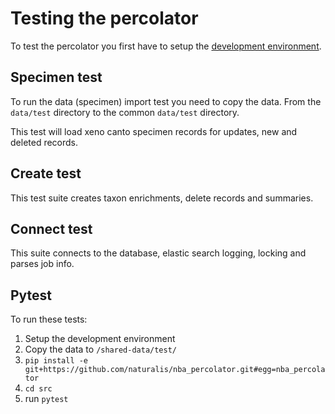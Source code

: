 # Testing the percolator

To test the percolator you first have to setup the 
[development environment](https://github.com/naturalis/docker-ppdb).

## Specimen test

To run the data (specimen) import test you need to copy the data. 
From the `data/test` directory to the common `data/test` directory.

This test will load xeno canto specimen records for updates, new and 
deleted records.

## Create test

This test suite creates taxon enrichments, delete records and summaries.

## Connect test

This suite connects to the database, elastic search logging, locking and 
parses job info.


## Pytest

To run these tests:

 1. Setup the development environment
 2. Copy the data to `/shared-data/test/`
 3. `pip install -e git+https://github.com/naturalis/nba_percolator.git#egg=nba_percolator`
 4. `cd src`
 5. run `pytest`


